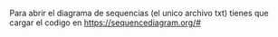 Para abrir el diagrama de sequencias (el unico archivo txt) tienes que cargar el codigo en https://sequencediagram.org/#